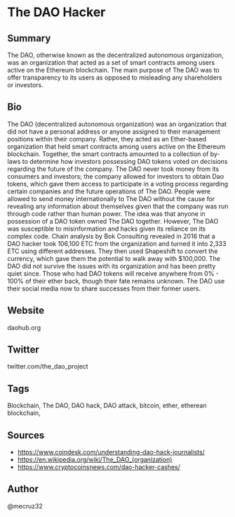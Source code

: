 # The DAO Hacker

## Summary
The DAO, otherwise known as the decentralized autonomous organization, was an organization that acted as a set of smart contracts among users active on the Ethereum blockchain. The main purpose of The DAO was to offer transparency to its users as opposed to misleading any shareholders or investors.

## Bio
The DAO (decentralized autonomous organization) was an organization that did not have a personal address or anyone assigned to their management positions within their company. Rather, they acted as an Ether-based organization that held smart contracts among users active on the Ethereum blockchain. Together, the smart contracts amounted to a collection of by-laws to determine how investors possessing DAO tokens voted on decisions regarding the future of the company.
	The DAO never took money from its consumers and investors; the company allowed for investors to obtain Dao tokens, which gave them access to participate in a voting process regarding certain companies and the future operations of The DAO. People were allowed to send money internationally to The DAO without the cause for revealing any information about themselves given that the company was run through code rather than human power. The idea was that anyone in possession of a DAO token owned The DAO together. 
	However, The DAO was susceptible to misinformation and hacks given its reliance on its complex code. Chain analysis by Bok Consulting revealed in 2016 that a DAO hacker took 106,100 ETC from the organization and turned it into 2,333 ETC using different addresses. They then used Shapeshift to convert the currency, which gave them the potential to walk away with $100,000. 
	The DAO did not survive the issues with its organization and has been pretty quiet since. Those who had DAO tokens will receive anywhere from 0% - 100% of their ether back, though their fate remains unknown. The DAO use their social media now to share successes from their former users. 

## Website
daohub.org

## Twitter
twitter.com/the_dao_project

## Tags
Blockchain, The DAO, DAO hack, DAO attack, bitcoin, ether, etherean blockchain, 

## Sources
* https://www.coindesk.com/understanding-dao-hack-journalists/
* https://en.wikipedia.org/wiki/The_DAO_(organization)
* https://www.cryptocoinsnews.com/dao-hacker-cashes/

## Author
@mecruz32
